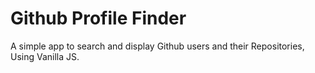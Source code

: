 # Github Profile Finder
A simple app to search and display Github users and their Repositories, Using Vanilla JS.
